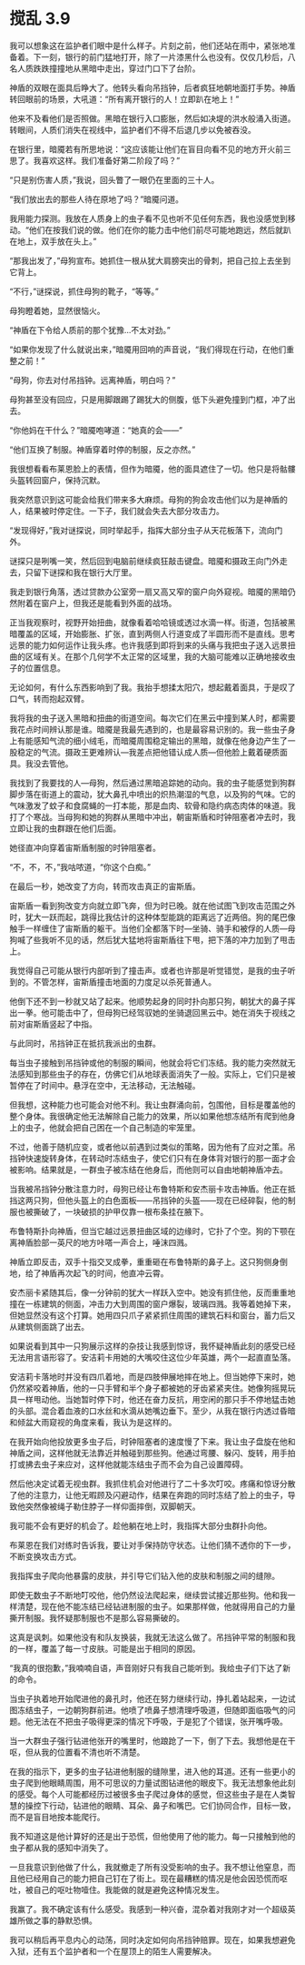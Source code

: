 # 搅乱 3.9

我可以想象这在监护者们眼中是什么样子。片刻之前，他们还站在雨中，紧张地准备着。下一刻，银行的前门猛地打开，除了一片漆黑什么也没有。仅仅几秒后，八名人质跌跌撞撞地从黑暗中走出，穿过门口下了台阶。

神盾的双眼在面具后睁大了。他转头看向吊挡钟，后者疯狂地朝地面打手势。神盾转回眼前的场景，大吼道：“所有离开银行的人！立即趴在地上！”

他来不及看他们是否照做。黑暗在银行入口膨胀，然后如决堤的洪水般涌入街道。转眼间，人质们消失在视线中，监护者们不得不后退几步以免被吞没。

在银行里，暗魇若有所思地说：“这应该能让他们在盲目向看不见的地方开火前三思了。我喜欢这样。我们准备好第二阶段了吗？”

“只是别伤害人质，”我说，回头瞥了一眼仍在里面的三十人。

“我们放出去的那些人待在原地了吗？”暗魇问道。

我用能力探测。我放在人质身上的虫子看不见也听不见任何东西，我也没感觉到移动。“他们在按我们说的做。他们在你的能力击中他们前尽可能地跑远，然后就趴在地上，双手放在头上。”

“那我出发了，”母狗宣布。她抓住一根从犹大肩膀突出的骨刺，把自己拉上去坐到它背上。

“不行，”谜探说，抓住母狗的靴子，“等等。”

母狗瞪着她，显然很恼火。

“神盾在下令给人质前的那个犹豫...不太对劲。”

“如果你发现了什么就说出来，”暗魇用回响的声音说，“我们得现在行动，在他们重整之前！”

“母狗，你去对付吊挡钟。远离神盾，明白吗？”

母狗甚至没有回应，只是用脚跟踢了踢犹大的侧腹，低下头避免撞到门框，冲了出去。

“你他妈在干什么？”暗魇咆哮道：“她真的会——”

“他们互换了制服。神盾穿着时停的制服，反之亦然。”

我很想看看布莱恩脸上的表情，但作为暗魇，他的面具遮住了一切。他只是将骷髏头盔转回窗户，保持沉默。

我突然意识到这可能会给我们带来多大麻烦。母狗的狗会攻击他们以为是神盾的人，结果被时停定住。一下子，我们就会失去大部分攻击力。

“发现得好，”我对谜探说，同时举起手，指挥大部分虫子从天花板落下，流向门外。

谜探只是咧嘴一笑，然后回到电脑前继续疯狂敲击键盘。暗魇和摄政王向门外走去，只留下谜探和我在银行大厅里。

我走到银行角落，透过贷款办公室旁一扇又高又窄的窗户向外窥视。暗魇的黑暗仍然附着在窗户上，但我还是能看到外面的战场。

正当我观察时，视野开始扭曲，就像看着哈哈镜或透过水滴一样。街道，包括被黑暗覆盖的区域，开始膨胀、扩张，直到两侧人行道变成了半圆形而不是直线。思考远景的能力如何运作让我头疼。也许我感到即将到来的头痛与我把虫子送入远景扭曲的区域有关。在那个几何学不太正常的区域里，我的大脑可能难以正确地接收虫子的位置信息。

无论如何，有什么东西影响到了我。我抬手想揉太阳穴，想起戴着面具，于是叹了口气，转而抱起双臂。

我将我的虫子送入黑暗和扭曲的街道空间。每次它们在黑云中撞到某人时，都需要我花点时间辨认那是谁。暗魇是我最先遇到的，也是最容易识别的。我一些虫子身上有能感知气流的细小绒毛，而暗魇周围稳定输出的黑暗，就像在他身边产生了一股稳定的气流。摄政王更难辨认—我差点把他错认成人质—但他脸上戴着硬质面具。我没去管他。

我找到了我要找的人—母狗，然后通过黑暗追踪她的动向。我的虫子能感觉到狗群脚步落在街道上的震动，犹大鼻孔中喷出的炽热潮湿的气息，以及狗的气味。它的气味激发了蚊子和食腐蝇的一打本能，那是血肉、软骨和隐约病态肉体的味道。我打了个寒战。当母狗和她的狗群从黑暗中冲出，朝宙斯盾和时钟阻塞者冲去时，我立即让我的虫群跟在他们后面。

她径直冲向穿着宙斯盾制服的时钟阻塞者。

“不，不，不，”我咕哝道，“你这个白痴。”

在最后一秒，她改变了方向，转而攻击真正的宙斯盾。

宙斯盾一看到狗改变方向就立即飞奔，但为时已晚。就在他试图飞到攻击范围之外时，犹大一跃而起，跳得比我估计的这种体型能跳的距离远了近两倍。狗的尾巴像触手一样缠住了宙斯盾的躯干。当他们全都落下时—坐骑、骑手和被俘的人质—母狗喊了些我听不见的话，然后犹大猛地将宙斯盾往下甩，把下落的冲力加到了甩击上。

我觉得自己可能从银行内部听到了撞击声。或者也许那是听觉错觉，是我的虫子听到的。不管怎样，宙斯盾撞击地面的力度足以杀死普通人。

他倒下还不到一秒就又站了起来。他顺势起身的同时扑向那只狗，朝犹大的鼻子挥出一拳。他可能击中了，但母狗已经驾驭她的坐骑退回黑云中。她在消失于视线之前对宙斯盾竖起了中指。

与此同时，吊挡钟正在抵抗我派出的虫群。

每当虫子接触到吊挡钟或他的制服的瞬间，他就会将它们冻结。我的能力突然就无法感知到那些虫子的存在，仿佛它们从地球表面消失了一般。实际上，它们只是被暂停在了时间中。悬浮在空中，无法移动，无法触碰。

但我想，这种能力也可能会对他不利。我让虫群涌向前，包围他，目标是覆盖他的整个身体。我很确定他无法解除自己能力的效果，所以如果他想冻结所有爬到他身上的虫子，他就会把自己困在一个自己制造的牢笼里。

不过，他善于随机应变，或者他以前遇到过类似的策略，因为他有了应对之策。吊挡钟快速旋转身体，在转动时冻结虫子，使它们只有在身体背对银行的那一面才会被影响。结果就是，一群虫子被冻结在他身后，而他则可以自由地朝神盾冲去。

当我被吊挡钟分散注意力时，母狗已经让布鲁特斯和安杰丽卡攻击神盾。他正在抵挡这两只狗，但他头盔上的白色面板——吊挡钟的头盔——现在已经碎裂，他的制服也被撕破了，一块破损的护甲仅靠一根布条挂在腋下。

布鲁特斯扑向神盾，但当它越过远景扭曲区域的边缘时，它扑了个空。狗的下颚在离神盾脸部一英尺的地方咔嗒一声合上，唾沫四溅。

神盾立即反击，双手十指交叉成拳，重重砸在布鲁特斯的鼻子上。这只狗侧身倒地，给了神盾再次起飞的时间，他直冲云霄。

安杰丽卡紧随其后，像一分钟前的犹大一样跃入空中。她没有抓住他，反而重重地撞在一栋建筑的侧面，冲击力大到周围的窗户爆裂，玻璃四溅。我等着她掉下来，但她显然没有这个打算。她用四只爪子紧紧抓住周围的建筑石料和窗台，蓄力后又从建筑侧面跳了出去。

如果说看到其中一只狗展示这样的杂技让我感到惊讶，我怀疑神盾此刻的感受已经无法用言语形容了。安洁莉卡用她的大嘴咬住这位少年英雄，两个一起直直坠落。

安洁莉卡落地时并没有四爪着地，而是四肢伸展地摔在地上。但当她停下来时，她仍然紧咬着神盾，他的一只手臂和半个身子都被她的牙齿紧紧夹住。她像狗摇晃玩具一样甩动他。当她暂时停下时，他还在奋力反抗，用空闲的那只手不停地猛击她的头部。混合着血液的口水丝和水滴从她嘴边垂下。至少，从我在银行内透过昏暗和倾盆大雨窥视的角度来看，我认为是这样的。

在我开始向他投放更多虫子后，时钟阻塞者的速度慢了下来。我让虫子盘旋在他和神盾之间，这样他就无法靠近并触碰到那些狗。他通过弯腰、躲闪、旋转，用手拍打或拂去虫子来应对，这样他就能冻结虫子而不会为自己设置障碍。

然后他决定试着无视虫群。我抓住机会对他进行了二十多次叮咬。疼痛和惊讶分散了他的注意力，让他无暇顾及闪避动作，结果在奔跑的同时冻结了脸上的虫子，导致他突然像被绳子勒住脖子一样仰面摔倒，双脚朝天。

我可能不会有更好的机会了。趁他躺在地上时，我指挥大部分虫群扑向他。

布莱恩在我们对练时告诉我，要让对手保持防守状态。让他们猜不透你的下一步，不断变换攻击方式。

我指挥虫子爬向他暴露的皮肤，并引导它们钻入他的皮肤和制服之间的缝隙。

即使无数虫子不断地叮咬他，他仍然设法爬起来，继续尝试接近那些狗。他和我一样清楚，现在他不能冻结已经钻进制服的虫子。如果那样做，他就得用自己的力量撕开制服。我怀疑那制服也不是那么容易撕破的。

这真是讽刺。如果他没有和队友换装，我就无法这么做了。吊挡钟平常的制服和我的一样，覆盖了每一寸皮肤。可能是出于相同的原因。

“我真的很抱歉，”我喃喃自语，声音刚好只有我自己能听到。我给虫子们下达了新的命令。

当虫子执着地开始爬进他的鼻孔时，他还在努力继续行动，挣扎着站起来，一边试图冻结虫子，一边朝狗群前进。他喷了喷鼻子想清理呼吸道，但随即面临吸气的问题。他无法在不把虫子吸得更深的情况下呼吸，于是犯了个错误，张开嘴呼吸。

当一大群虫子强行钻进他张开的嘴里时，他踉跄了一下，倒了下去。我想他是在干呕，但从我的位置看不清也听不清楚。

在我的指示下，更多的虫子钻进他制服的缝隙里，进入他的耳道。还有一些更小的虫子爬到他眼睛周围，用不可思议的力量试图钻进他的眼皮下。我无法想象他此刻的感受。每个人可能都经历过被很多虫子爬过身体的感觉，但这些虫子是在人类智慧的操控下行动，钻进他的眼睛、耳朵、鼻子和嘴巴。它们协同合作，目标一致，而不是盲目地按本能爬行。

我不知道这是他计算好的还是出于恐慌，但他使用了他的能力。每一只接触到他的虫子都从我的感知中消失了。

一旦我意识到他做了什么，我就撤走了所有没受影响的虫子。我不想让他窒息，而且他已经用自己的能力把自己钉在了街上。现在最糟糕的情况是他会因恐慌而呕吐，被自己的呕吐物噎住。我能做的就是避免这种情况发生。

我赢了。我不确定该有什么感受。我感到一种兴奋，混杂着对我刚才对一个超级英雄所做之事的静默恐惧。

我可以稍后再平息内心的动荡，同时决定如何向吊挡钟赔罪。现在，如果我想避免入狱，还有五个监护者和一个在屋顶上的陌生人需要解决。
